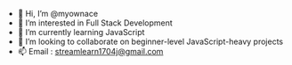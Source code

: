 - 👋 Hi, I’m @myownace
- 👀 I’m interested in Full Stack Development
- 🌱 I’m currently learning JavaScript
- 💞️ I’m looking to collaborate on beginner-level JavaScript-heavy projects
- 📫 Email : streamlearn1704j@gmail.com

<!---
myownace/myownace is a ✨ special ✨ repository because its `README.md` (this file) appears on your GitHub profile.
You can click the Preview link to take a look at your changes.
--->
